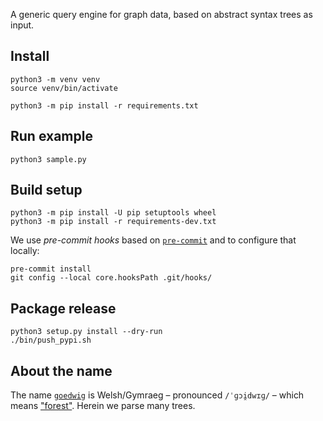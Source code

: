 A generic query engine for graph data, based on abstract syntax trees as input.


## Install

```
python3 -m venv venv
source venv/bin/activate

python3 -m pip install -r requirements.txt
```


## Run example

```
python3 sample.py
```


## Build setup

```
python3 -m pip install -U pip setuptools wheel
python3 -m pip install -r requirements-dev.txt
```

We use *pre-commit hooks* based on [`pre-commit`](https://pre-commit.com/)
and to configure that locally:
```
pre-commit install
git config --local core.hooksPath .git/hooks/
```


## Package release

```
python3 setup.py install --dry-run
./bin/push_pypi.sh
```


## About the name

The name [`goedwig`](https://glosbe.com/cy/cy/goedwig) is Welsh/Gymraeg –
pronounced `/ˈɡɔi̯dwɪɡ/` –
which means ["forest"](https://en.wiktionary.org/wiki/coedwig).
Herein we parse many trees.
